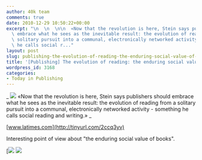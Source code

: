 ```yaml
---
author: 40k team
comments: true
date: 2010-12-29 10:50:22+00:00
excerpt: "\n  \n  \n\n  «Now that the revolution is here, Stein says publishers should\
  \ embrace what he sees as the inevitable result: the evolution of reading from a\
  \ solitary pursuit into a communal, electronically networked activity - something\
  \ he calls social r..."
layout: post
slug: publishing-the-evolution-of-reading-the-enduring-social-value-of-books
title: '[Publishing] The evolution of reading: the enduring social value of books'
wordpress_id: 3168
categories:
- Today in Publishing
---
```



  


  _
![](http://www.40kbooks.com/wp-content/uploads/quote1.jpg)
  «Now that the revolution is here, Stein says publishers should embrace what he sees as the inevitable result: the evolution of reading from a solitary pursuit into a communal, electronically networked activity - something he calls social reading and writing.»
_  

[www.latimes.com](http://tinyurl.com/2ccq3yv)






Interesting point of view about "the enduring social value of books".





[![](http://www.bookcafe.net/filtr/t1.png)
[![](http://www.bookcafe.net/filtr/f1.png)](http://www.facebook.com/pages/40k/122586614419616)


 
    
